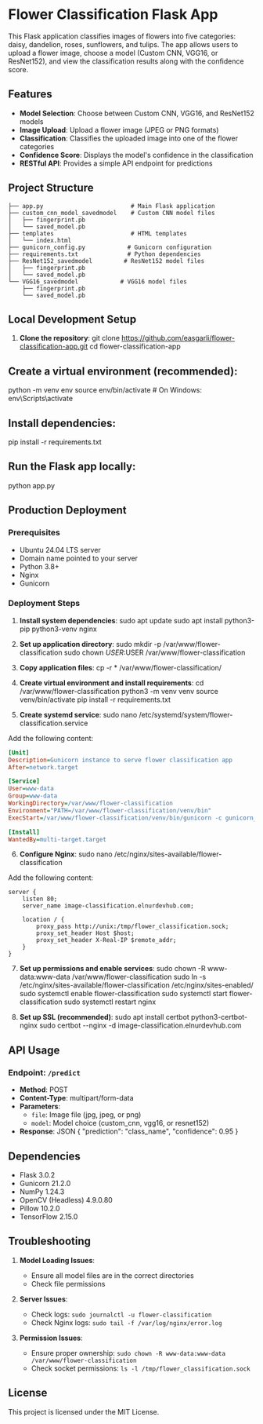 # Flower Classification Flask App

This Flask application classifies images of flowers into five categories: daisy, dandelion, roses, sunflowers, and tulips. The app allows users to upload a flower image, choose a model (Custom CNN, VGG16, or ResNet152), and view the classification results along with the confidence score.

## Features

- **Model Selection**: Choose between Custom CNN, VGG16, and ResNet152 models
- **Image Upload**: Upload a flower image (JPEG or PNG formats)
- **Classification**: Classifies the uploaded image into one of the flower categories
- **Confidence Score**: Displays the model's confidence in the classification
- **RESTful API**: Provides a simple API endpoint for predictions

## Project Structure

```
├── app.py                         # Main Flask application
├── custom_cnn_model_savedmodel    # Custom CNN model files
│   ├── fingerprint.pb
│   └── saved_model.pb
├── templates                      # HTML templates
│   └── index.html
├── gunicorn_config.py            # Gunicorn configuration
├── requirements.txt              # Python dependencies
├── ResNet152_savedmodel         # ResNet152 model files
│   ├── fingerprint.pb
│   └── saved_model.pb
└── VGG16_savedmodel            # VGG16 model files
    ├── fingerprint.pb
    └── saved_model.pb
```

## Local Development Setup

1. **Clone the repository**:
   git clone https://github.com/easgarli/flower-classification-app.git
   cd flower-classification-app

## Create a virtual environment (recommended):

python -m venv env
source env/bin/activate  # On Windows: env\Scripts\activate

## Install dependencies:

pip install -r requirements.txt

## Run the Flask app locally:

python app.py

## Production Deployment

### Prerequisites
- Ubuntu 24.04 LTS server
- Domain name pointed to your server
- Python 3.8+
- Nginx
- Gunicorn

### Deployment Steps

1. **Install system dependencies**:
sudo apt update
sudo apt install python3-pip python3-venv nginx

2. **Set up application directory**:
sudo mkdir -p /var/www/flower-classification
sudo chown $USER:$USER /var/www/flower-classification

3. **Copy application files**:
cp -r * /var/www/flower-classification/

4. **Create virtual environment and install requirements**:
cd /var/www/flower-classification
python3 -m venv venv
source venv/bin/activate
pip install -r requirements.txt

5. **Create systemd service**:
sudo nano /etc/systemd/system/flower-classification.service

Add the following content:
```ini
[Unit]
Description=Gunicorn instance to serve flower classification app
After=network.target

[Service]
User=www-data
Group=www-data
WorkingDirectory=/var/www/flower-classification
Environment="PATH=/var/www/flower-classification/venv/bin"
ExecStart=/var/www/flower-classification/venv/bin/gunicorn -c gunicorn_config.py app:app

[Install]
WantedBy=multi-target.target
```

6. **Configure Nginx**:
sudo nano /etc/nginx/sites-available/flower-classification

Add the following content:
```nginx
server {
    listen 80;
    server_name image-classification.elnurdevhub.com;

    location / {
        proxy_pass http://unix:/tmp/flower_classification.sock;
        proxy_set_header Host $host;
        proxy_set_header X-Real-IP $remote_addr;
    }
}
```

7. **Set up permissions and enable services**:
sudo chown -R www-data:www-data /var/www/flower-classification
sudo ln -s /etc/nginx/sites-available/flower-classification /etc/nginx/sites-enabled/
sudo systemctl enable flower-classification
sudo systemctl start flower-classification
sudo systemctl restart nginx

8. **Set up SSL (recommended)**:
sudo apt install certbot python3-certbot-nginx
sudo certbot --nginx -d image-classification.elnurdevhub.com


## API Usage

### Endpoint: `/predict`
- **Method**: POST
- **Content-Type**: multipart/form-data
- **Parameters**:
  - `file`: Image file (jpg, jpeg, or png)
  - `model`: Model choice (custom_cnn, vgg16, or resnet152)
- **Response**: JSON
{
"prediction": "class_name",
"confidence": 0.95
}

## Dependencies
- Flask 3.0.2
- Gunicorn 21.2.0
- NumPy 1.24.3
- OpenCV (Headless) 4.9.0.80
- Pillow 10.2.0
- TensorFlow 2.15.0

## Troubleshooting

1. **Model Loading Issues**:
   - Ensure all model files are in the correct directories
   - Check file permissions

2. **Server Issues**:
   - Check logs: `sudo journalctl -u flower-classification`
   - Check Nginx logs: `sudo tail -f /var/log/nginx/error.log`

3. **Permission Issues**:
   - Ensure proper ownership: `sudo chown -R www-data:www-data /var/www/flower-classification`
   - Check socket permissions: `ls -l /tmp/flower_classification.sock`

## License
This project is licensed under the MIT License.